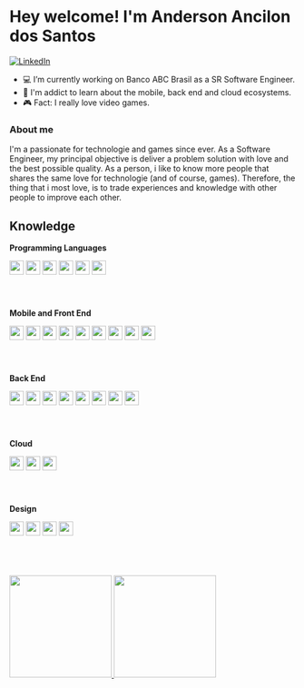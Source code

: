 # Hey welcome! I'm Anderson Ancilon dos Santos

[![LinkedIn](https://img.shields.io/static/v1?label=LinkedIn&message=%20&color=red&logo=LinkedIn&style=flat-square&logoColor=white)](https://www.linkedin.com/in/anderson-ancilon/)

- 💻 I’m currently working on Banco ABC Brasil as a SR Software Engineer.
- 📱 I'm addict to learn about the mobile, back end and cloud ecosystems.
- 🎮 Fact: I really love video games.

### About me

I'm a passionate for technologie and games since ever. As a Software Engineer, my principal objective is deliver a problem solution with love and the best possible quality. As a person, i like to know more people that shares the same love for technologie (and of course, games). Therefore, the thing that i most love, is to trade experiences and knowledge with other people to improve each other.


## Knowledge

**Programming Languages**

<div style="margin-bottom: 25px;">
  <img src="https://img.shields.io/badge/TypeScript-007ACC?style=for-the-badge&logo=typescript&logoColor=white" height="25px" />
  <img src="https://img.shields.io/badge/JavaScript-F7DF1E?style=for-the-badge&logo=javascript&logoColor=black" height="25px" />
  <img src="https://img.shields.io/badge/Java-ED8B00?style=for-the-badge&logo=java&logoColor=white" height="25px" />
  <img src="https://img.shields.io/badge/Kotlin-0095D5?&style=for-the-badge&logo=kotlin&logoColor=white" height="25px" />
  <img src="https://img.shields.io/badge/Swift-FA7343?style=for-the-badge&logo=swift&logoColor=white" height="25px" />
  <img src="https://img.shields.io/badge/C%23-239120?style=for-the-badge&logo=c-sharp&logoColor=white" height="25px" />
</div>

<br />

**Mobile and Front End** 

<div style="margin-bottom: 25px;">
  <img src="https://img.shields.io/badge/React_Native-20232A?style=for-the-badge&logo=react&logoColor=61DAFB" height="25px" />
  <img src="https://img.shields.io/badge/Android-3DDC84?style=for-the-badge&logo=android&logoColor=white" height="25px" />
  <img src="https://img.shields.io/badge/iOS-000000?style=for-the-badge&logo=ios&logoColor=white" height="25px" />
  <img src="https://img.shields.io/badge/React-20232A?style=for-the-badge&logo=react&logoColor=61DAFB" height="25px" />
  <img src="https://img.shields.io/badge/styled--components-DB7093?style=for-the-badge&logo=styled-components&logoColor=white" height="25px" />
  <img src="https://img.shields.io/badge/Redux-593D88?style=for-the-badge&logo=redux&logoColor=white" height="25px" />
  <img src="https://img.shields.io/badge/Vue.js-35495E?style=for-the-badge&logo=vue.js&logoColor=4FC08D" height="25px" />
  <img src="https://img.shields.io/badge/HTML5-E34F26?style=for-the-badge&logo=html5&logoColor=white" height="25px" />
  <img src="https://img.shields.io/badge/CSS3-1572B6?style=for-the-badge&logo=css3&logoColor=white" height="25px" />
</div>

<br />

**Back End**

<div style="margin-bottom: 25px;">
  <img src="https://img.shields.io/badge/Node.js-43853D?style=for-the-badge&logo=node.js&logoColor=white" height="25px" />
  <img src="https://img.shields.io/badge/nestjs-%23E0234E.svg?style=for-the-badge&logo=nestjs&logoColor=white" height="25px" />
  <img src="https://img.shields.io/badge/Spring-6DB33F?style=for-the-badge&logo=spring&logoColor=white" height="25px" />
  <img src="https://img.shields.io/badge/MySQL-00000F?style=for-the-badge&logo=mysql&logoColor=white" height="25px" />
  <img src="https://img.shields.io/badge/PostgreSQL-316192?style=for-the-badge&logo=postgresql&logoColor=white" height="25px" />
  <img src="https://img.shields.io/badge/MongoDB-4EA94B?style=for-the-badge&logo=mongodb&logoColor=white" height="25px" />
  <img src="https://img.shields.io/badge/-GraphQL-E10098?style=for-the-badge&logo=graphql&logoColor=white" height="25px" />
  <img src="https://img.shields.io/badge/docker-%230db7ed.svg?style=for-the-badge&logo=docker&logoColor=white" height="25px" />
</div>

<br />

**Cloud**

<div style="margin-bottom: 25px;">
  <img src="https://img.shields.io/badge/Microsoft_Azure-0089D6?style=for-the-badge&logo=microsoft-azure&logoColor=white" height="25px" />
  <img src="https://img.shields.io/badge/Heroku-430098?style=for-the-badge&logo=heroku&logoColor=white" height="25px" />
  <img src="https://img.shields.io/badge/Amazon_AWS-232F3E?style=for-the-badge&logo=amazon-aws&logoColor=white" height="25px" />
</div>

<br />

**Design**

<div style="margin-bottom: 25px;">
  <img src="https://cdn.jsdelivr.net/gh/devicons/devicon/icons/illustrator/illustrator-plain.svg" height="25px" width="25px" />
  <img src="https://cdn.jsdelivr.net/gh/devicons/devicon/icons/photoshop/photoshop-plain.svg" height="25px" width="25px" />
  <img src="https://cdn.jsdelivr.net/gh/devicons/devicon/icons/figma/figma-original.svg" height="25px" width="25px" />
  <img src="https://cdn.jsdelivr.net/gh/devicons/devicon/icons/xd/xd-plain.svg" height="25px" width="25px" />
</div>

<br />

<div style="margin-top: 25px;">
  <a href="https://github.com/andersonAncilon">
    <img height="180em" src="https://github-readme-stats.vercel.app/api?username=andersonAncilon&show_icons=true&theme=dracula&include_all_commits=true&count_private=true"/>
    <img height="180em" src="https://github-readme-stats.vercel.app/api/top-langs/?username=andersonAncilon&layout=compact&langs_count=7&theme=dracula"/>
  </a>
</div>

